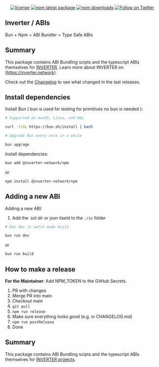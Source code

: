 <div align="center">

[![license](https://img.shields.io/badge/License-LGPL%20v3-blue)](/LICENSE.md)
[![npm latest package](https://img.shields.io/npm/v/@inverter-network/npm/latest.svg)](https://www.npmjs.com/package/@inverter-network/npm)
[![npm downloads](https://img.shields.io/npm/dm/@inverter-network/npm.svg)](https://www.npmjs.com/package/@inverter-network/npm)
[![Follow on Twitter](https://img.shields.io/twitter/follow/inverternetwork.svg?label=follow+INVERTER)](https://twitter.com/inverternetwork)

</div>

## Inverter / ABIs

Bun + Npm + ABI Bundler = Type Safe ABIs

## Summary

This package contains ABI Bundling scipts and the typescript ABIs themselves for [INVERTER](https://github.com/InverterNetwork).
Learn more about INVERTER on (https://inverter.network).

Check out the [Changelog](./CHANGELOG.md) to see what changed in the last releases.

## Install dependencies

Install Bun ( bun is used for testing for primitives no bun is needed ):

```bash
# Supported on macOS, Linux, and WSL

curl -fsSL https://bun.sh/install | bash

# Upgrade Bun every once in a while

bun upgrage

```

Install dependencies:

```bash
bun add @inverter-network/npm
```

or

```bash
npm install @inverter-network/npm
```

## Adding a new ABI

Adding a new ABI:

1. Add the .sol dir or json itseld to the `./in` folder

```bash
# Dev dev is watch mode build

bun run dev
```

or

```bash
bun run build

```

## How to make a release

**For the Maintainer**: Add NPM_TOKEN to the GitHub Secrets.

1. PR with changes
2. Merge PR into main
3. Checkout main
4. `git pull`
5. `npm run release`
6. Make sure everything looks good (e.g. in CHANGELOG.md)
7. `npm run postRelease`
8. Done

## Summary

This package contains ABI Bundling scipts and the typescript ABIs themselves for [INVERTER projects](https://github.com/InverterNetwork).
